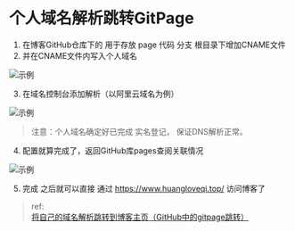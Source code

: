 # 个人域名解析跳转GitPage

1. 在博客GitHub仓库下的 用于存放 page  代码 分支 根目录下增加CNAME文件
2. 并在CNAME文件内写入个人域名

<img :src="$withBase('/image/dev/github/个人域名解析跳转GitPage1.png')" alt="示例">

3. 在域名控制台添加解析（以阿里云域名为例）

<img :src="$withBase('/image/dev/github/个人域名解析跳转GitPage2.png')" alt="示例">

> 注意：个人域名确定好已完成 实名登记， 保证DNS解析正常。

4. 配置就算完成了，返回GitHub库pages查阅关联情况

<img :src="$withBase('/image/dev/github/个人域名解析跳转GitPage3.png')" alt="示例">

5. 完成 之后就可以直接 通过 https://www.huangloveqi.top/ 访问博客了

> ref:  
> [将自己的域名解析跳转到博客主页（GitHub中的gitpage跳转）](https://blog.csdn.net/kingyuan666/article/details/81462605)